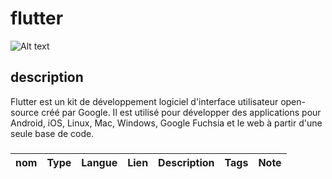# flutter

![Alt text](https://storage.googleapis.com/cms-storage-bucket/6a07d8a62f4308d2b854.svg)


## description 
Flutter est un kit de développement logiciel d'interface utilisateur open-source créé par Google. Il est utilisé pour développer des applications pour Android, iOS, Linux, Mac, Windows, Google Fuchsia et le web à partir d'une seule base de code.
### 

| **nom** | **Type** | **Langue** | **Lien** | **Description** | **Tags** | **Note** | 
|---------|----------|------------|----------|-----------------|----------|----------|